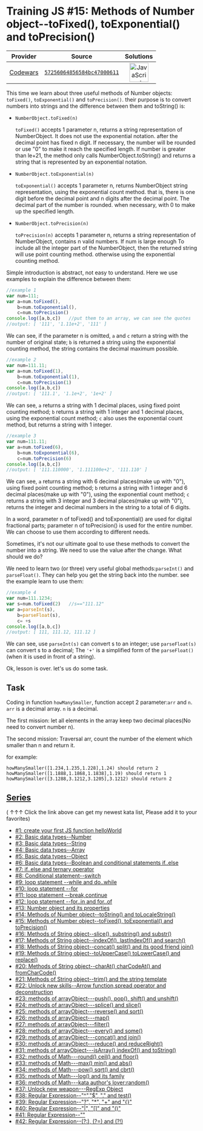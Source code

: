 [_metadata_:generated]: - "true"

# Training JS #15: Methods of Number object--toFixed(), toExponential() and toPrecision()

<!-- INFO TABLE BEGIN -->

| Provider                                        | Source                                                                               | Solutions                                                                                                                                                    |
| :---------------------------------------------: | :----------------------------------------------------------------------------------: | :----------------------------------------------------------------------------------------------------------------------------------------------------------: |
| [Codewars](../../../docs/providers/Codewars.md) | [`57256064856584bc47000611`](https://www.codewars.com/kata/57256064856584bc47000611) | [<img src="https://res.cloudinary.com/rascaltwo/image/upload/v1631924076/javascript_ehszr7.svg" alt="JavaScript" title="JavaScript" width="50" />](solve.js) |

<!-- INFO TABLE END -->

This time we learn about three useful methods of Number objects: ```toFixed()```, ```toExponential()``` and ```toPrecision()```. their purpose is to convert numbers into strings and the difference between them and toString() is:

- `NumberObject.toFixed(n)`

  `toFixed()` accepts 1 parameter n, returns a string representation of NumberObject. It does not use the exponential notation. after the decimal point has fixed n digit. If necessary, the number will be rounded or use "0" to make it reach the specified length. If number is greater than le+21, the method only calls NumberObject.toString() and returns a string that is represented by an exponential notation.


- `NumberObject.toExponential(n)` 

  `toExponential()` accepts 1 parameter n, returns NumberObject string representation, using the exponential count method. that is, there is one digit before the decimal point and n digits after the decimal point. The decimal part of the number is rounded. when necessary, with 0 to make up the specified length.

- `NumberObject.toPrecision(n)`

  `toPrecision(n)` accepts 1 parameter n, returns a string representation of NumberObject, contains n valid numbers. If num is large enough To include all the integer part of the NumberObject, then the returned string will use point counting method. otherwise using the exponential counting method.

Simple introduction is abstract, not easy to understand. Here we use examples to explain the difference between them:

```javascript
//example 1
var num=111;
var a=num.toFixed(), 
    b=num.toExponential(), 
    c=num.toPrecision()
console.log([a,b,c])   //put them to an array, we can see the quotes
//output: [ '111', '1.11e+2', '111' ]
```
We can see, if the parameter n is omitted, ```a``` and ```c``` return a string with the number of original state; ```b``` is returned a string using the exponential counting method, the string contains the decimal maximum possible.

```javascript
//example 2
var num=111.11;
var a=num.toFixed(1), 
    b=num.toExponential(1), 
    c=num.toPrecision(1)
console.log([a,b,c]) 
//output: [ '111.1', '1.1e+2', '1e+2' ]
```
We can see, ```a``` returns a string with 1 decimal places, using fixed point counting method; ```b``` returns a string with 1 integer and 1 decimal places, using the exponential count method; ```c``` also uses the exponential count method, but returns a string with 1 integer.

```javascript
//example 3
var num=111.11;
var a=num.toFixed(6), 
    b=num.toExponential(6), 
    c=num.toPrecision(6)
console.log([a,b,c]) 
//output: [ '111.110000', '1.111100e+2', '111.110' ]
```
We can see, ```a``` returns a string with 6 decimal places(make up with "0"), using fixed point counting method; ```b``` returns a string with 1 integer and 6 decimal places(make up with "0"), using the exponential count method; ```c``` returns a string with 3 integer and 3 decimal places(make up with "0"), returns the integer and decimal numbers in the string to a total of 6 digits.

In a word, parameter n of toFixed() and toExponential() are used for digital fractional parts; parameter n of toPrecision() is used for the entire number. We can choose to use them according to different needs.

Sometimes, it's not our ultimate goal to use these methods to convert the number into a string. We need to use the value after the change. What should we do?

We need to learn two (or three) very useful global methods:```parseInt()``` and ```parseFloat()```. They can help you get the string back into the number. see the example learn to use them:
```javascript
//example 4
var num=111.1234;
var s=num.toFixed(2)   //s=="111.12"
var a=parseInt(s),
    b=parseFloat(s),
    c= +s
console.log([a,b,c]) 
//output: [ 111, 111.12, 111.12 ]
```
We can see, use ```parseInt(s)``` can convert s to an integer; use ```parseFloat(s)``` can convert s to a decimal; The ```'+'``` is a simplified form of the ```parseFloat()```(when it is used in front of a string). 

Ok, lesson is over. let's us do some task.

## Task

Coding in function ```howManySmaller```, function accept 2 parameter:```arr``` and ```n```. ```arr``` is a decimal array. ```n``` is a decimal. 

The first mission: let all elements in the array keep two decimal places(No need to convert number n). 

The second mission: Traversal arr, count the number of the element which smaller than n and return it.

for example:

```
howManySmaller([1.234,1.235,1.228],1.24) should return 2
howManySmaller([1.1888,1.1868,1.1838],1.19) should return 1
howManySmaller([3.1288,3.1212,3.1205],3.1212) should return 2
```
    
## [Series](http://github.com/myjinxin2015/Katas-list-of-Training-JS-series)

( ↑↑↑ Click the link above can get my newest kata list, Please add it to your favorites)

 - [#1: create your first JS function helloWorld](http://www.codewars.com/kata/571ec274b1c8d4a61c0000c8)
 - [#2: Basic data types--Number](http://www.codewars.com/kata/571edd157e8954bab500032d)
 - [#3:  Basic data types--String](http://www.codewars.com/kata/571edea4b625edcb51000d8e)
 - [#4:  Basic data types--Array](http://www.codewars.com/kata/571effabb625ed9b0600107a)
 - [#5:  Basic data types--Object](http://www.codewars.com/kata/571f1eb77e8954a812000837)
 - [#6:  Basic data types--Boolean and conditional statements if..else](http://www.codewars.com/kata/571f832f07363d295d001ba8)
 - [#7:  if..else and ternary operator](http://www.codewars.com/kata/57202aefe8d6c514300001fd)
 - [#8: Conditional statement--switch](http://www.codewars.com/kata/572059afc2f4612825000d8a)
 - [#9: loop statement --while and do..while](http://www.codewars.com/kata/57216d4bcdd71175d6000560)
 - [#10: loop statement --for](http://www.codewars.com/kata/5721a78c283129e416000999)
 - [#11: loop statement --break,continue](http://www.codewars.com/kata/5721c189cdd71194c1000b9b)
 - [#12: loop statement --for..in and for..of](http://www.codewars.com/kata/5722b3f0bd5583cf44001000)
 - [#13: Number object and  its properties](http://www.codewars.com/kata/5722fd3ab7162a3a4500031f)
 - [#14: Methods of Number object--toString() and toLocaleString()](http://www.codewars.com/kata/57238ceaef9008adc7000603)
 - [#15: Methods of Number object--toFixed(), toExponential() and toPrecision()](http://www.codewars.com/kata/57256064856584bc47000611)
 - [#16: Methods of String object--slice(), substring() and substr()](http://www.codewars.com/kata/57274562c8dcebe77e001012)
 - [#17: Methods of String object--indexOf(), lastIndexOf() and search()](http://www.codewars.com/kata/57277a31e5e51450a4000010)
 - [#18: Methods of String object--concat() split() and its good friend join()](http://www.codewars.com/kata/57280481e8118511f7000ffa)
 - [#19: Methods of String object--toUpperCase() toLowerCase() and replace()](http://www.codewars.com/kata/5728203b7fc662a4c4000ef3)
 - [#20: Methods of String object--charAt() charCodeAt() and fromCharCode()](http://www.codewars.com/kata/57284d23e81185ae6200162a)
 - [#21: Methods of String object--trim() and the string template](http://www.codewars.com/kata/5729b103dd8bac11a900119e)
 - [#22: Unlock new skills--Arrow function,spread operator and deconstruction](http://www.codewars.com/kata/572ab0cfa3af384df7000ff8)
 - [#23: methods of arrayObject---push(), pop(), shift() and unshift()](http://www.codewars.com/kata/572af273a3af3836660014a1)
 - [#24: methods of arrayObject---splice() and slice()](http://www.codewars.com/kata/572cb264362806af46000793)
 - [#25: methods of arrayObject---reverse() and sort()](http://www.codewars.com/kata/572df796914b5ba27c000c90)
 - [#26: methods of arrayObject---map()](http://www.codewars.com/kata/572fdeb4380bb703fc00002c)
 - [#27: methods of arrayObject---filter()](http://www.codewars.com/kata/573023c81add650b84000429)
 - [#28: methods of arrayObject---every() and some()](http://www.codewars.com/kata/57308546bd9f0987c2000d07)
 - [#29: methods of arrayObject---concat() and join()](http://www.codewars.com/kata/5731861d05d14d6f50000626)
 - [#30: methods of arrayObject---reduce() and reduceRight()](http://www.codewars.com/kata/573156709a231dcec9000ee8)
 - [#31: methods of arrayObject---isArray() indexOf() and toString()](http://www.codewars.com/kata/5732b0351eb838d03300101d)
 - [#32: methods of Math---round() ceil() and floor()](http://www.codewars.com/kata/5732d3c9791aafb0e4001236)
 - [#33: methods of Math---max() min() and abs()](http://www.codewars.com/kata/5733d6c2d780e20173000baa)
 - [#34: methods of Math---pow() sqrt() and cbrt()](http://www.codewars.com/kata/5733f948d780e27df6000e33)
 - [#35: methods of Math---log() and its family](http://www.codewars.com/kata/57353de879ccaeb9f8000564)
 - [#36: methods of Math---kata author's lover:random()](http://www.codewars.com/kata/5735956413c2054a680009ec)
 - [#37: Unlock new weapon---RegExp Object](http://www.codewars.com/kata/5735e39313c205fe39001173)
 - [#38: Regular Expression--"^","$", "." and test()](http://www.codewars.com/kata/573975d3ac3eec695b0013e0)
 - [#39: Regular Expression--"?", "*", "+" and "{}"](http://www.codewars.com/kata/573bca07dffc1aa693000139)
 - [#40: Regular Expression--"|", "[]" and "()"](http://www.codewars.com/kata/573d11c48b97c0ad970002d4)
 - [#41: Regular Expression--"\"](http://www.codewars.com/kata/573e6831e3201f6a9b000971)
 - [#42: Regular Expression--(?:), (?=) and (?!)](http://www.codewars.com/kata/573fb9223f9793e485000453)
 
